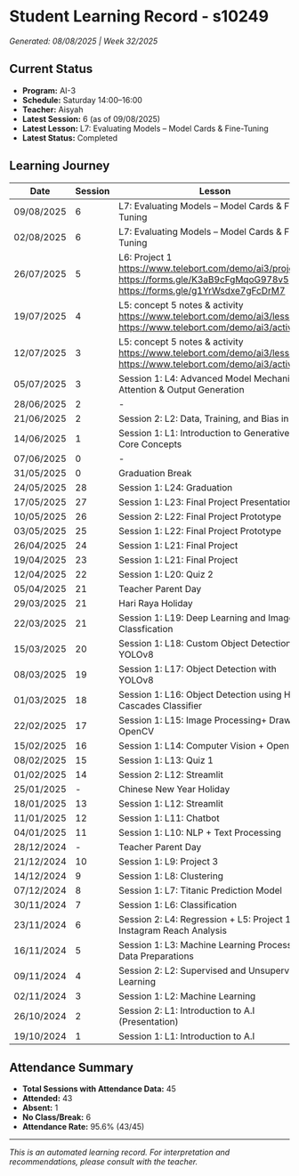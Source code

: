 # Student Learning Record - s10249
*Generated: 08/08/2025 | Week 32/2025*

## Current Status
- **Program:** AI-3
- **Schedule:** Saturday 14:00–16:00  
- **Teacher:** Aisyah
- **Latest Session:** 6 (as of 09/08/2025)
- **Latest Lesson:** L7: Evaluating Models – Model Cards & Fine-Tuning
- **Latest Status:** Completed

## Learning Journey
| Date       | Session | Lesson                                                                                                          | Attendance | Progress   |
|------------|---------|------------------------------------------------------------------------------------------------------------------|------------|------------|
| 09/08/2025 | 6       | L7: Evaluating Models – Model Cards & Fine-Tuning                                                               | -          | Completed  |
| 02/08/2025 | 6       | L7: Evaluating Models – Model Cards & Fine-Tuning                                                               | -          | Completed  |
| 26/07/2025 | 5       | L6: Project 1 https://www.telebort.com/demo/ai3/project/1 https://forms.gle/K3aB9cFgMqoG978v5 https://forms.gle/g1YrWsdxe7gFcDrM7 | -          | Completed  |
| 19/07/2025 | 4       | L5: concept 5 notes & activity https://www.telebort.com/demo/ai3/lesson/5 https://www.telebort.com/demo/ai3/activity/5 | -          | Completed  |
| 12/07/2025 | 3       | L5: concept 5 notes & activity https://www.telebort.com/demo/ai3/lesson/5 https://www.telebort.com/demo/ai3/activity/5 | No Class   | In Progress |
| 05/07/2025 | 3       | Session 1: L4: Advanced Model Mechanisms: Attention & Output Generation                                         | -          | Completed  |
| 28/06/2025 | 2       | -                                                                                                                | Absent     | -          |
| 21/06/2025 | 2       | Session 2: L2: Data, Training, and Bias in AI                                                                   | -          | Completed  |
| 14/06/2025 | 1       | Session 1: L1: Introduction to Generative AI & Core Concepts                                                    | -          | Completed  |
| 07/06/2025 | 0       | -                                                                                                                | No Class   | -          |
| 31/05/2025 | 0       | Graduation Break                                                                                                 | Absent     | -          |
| 24/05/2025 | 28      | Session 1: L24: Graduation                                                                                       | -          | Graduated  |
| 17/05/2025 | 27      | Session 1: L23: Final Project Presentation                                                                       | -          | Completed  |
| 10/05/2025 | 26      | Session 2: L22: Final Project Prototype                                                                          | -          | Completed  |
| 03/05/2025 | 25      | Session 1: L22: Final Project Prototype                                                                          | -          | Completed  |
| 26/04/2025 | 24      | Session 1: L21: Final Project                                                                                    | -          | Completed  |
| 19/04/2025 | 23      | Session 1: L21: Final Project                                                                                    | -          | Completed  |
| 12/04/2025 | 22      | Session 1: L20: Quiz 2                                                                                           | -          | Completed  |
| 05/04/2025 | 21      | Teacher Parent Day                                                                                               | No Class   | -          |
| 29/03/2025 | 21      | Hari Raya Holiday                                                                                                | No Class   | -          |
| 22/03/2025 | 21      | Session 1: L19: Deep Learning and Image Classfication                                                            | -          | Completed  |
| 15/03/2025 | 20      | Session 1: L18: Custom Object Detection with YOLOv8                                                              | -          | Completed  |
| 08/03/2025 | 19      | Session 1: L17: Object Detection with YOLOv8                                                                     | -          | Completed  |
| 01/03/2025 | 18      | Session 1: L16: Object Detection using Haar Cascades Classifier                                                  | -          | Completed  |
| 22/02/2025 | 17      | Session 1: L15: Image Processing+ Draw OpenCV                                                                    | -          | Completed  |
| 15/02/2025 | 16      | Session 1: L14: Computer Vision + OpenCv                                                                         | -          | Completed  |
| 08/02/2025 | 15      | Session 1: L13: Quiz 1                                                                                           | -          | Completed  |
| 01/02/2025 | 14      | Session 2: L12: Streamlit                                                                                        | -          | Completed  |
| 25/01/2025 | -       | Chinese New Year Holiday                                                                                         | No Class   | -          |
| 18/01/2025 | 13      | Session 1: L12: Streamlit                                                                                        | -          | Completed  |
| 11/01/2025 | 12      | Session 1: L11: Chatbot                                                                                           | -          | Completed  |
| 04/01/2025 | 11      | Session 1: L10: NLP + Text Processing                                                                            | -          | Completed  |
| 28/12/2024 | -       | Teacher Parent Day                                                                                               | No Class   | -          |
| 21/12/2024 | 10      | Session 1: L9: Project 3                                                                                          | -          | Completed  |
| 14/12/2024 | 9       | Session 1: L8: Clustering                                                                                         | -          | Completed  |
| 07/12/2024 | 8       | Session 1: L7: Titanic Prediction Model                                                                          | -          | Completed  |
| 30/11/2024 | 7       | Session 1: L6: Classification                                                                                     | -          | Completed  |
| 23/11/2024 | 6       | Session 2: L4: Regression + L5: Project 1: Instagram Reach Analysis                                              | -          | Completed  |
| 16/11/2024 | 5       | Session 1: L3: Machine Learning Process + Data Preparations                                                      | -          | Completed  |
| 09/11/2024 | 4       | Session 2: L2: Supervised and Unsupervised Learning                                                              | -          | Completed  |
| 02/11/2024 | 3       | Session 1: L2: Machine Learning                                                                                   | -          | Completed  |
| 26/10/2024 | 2       | Session 2: L1: Introduction to A.I (Presentation)                                                                | -          | Completed  |
| 19/10/2024 | 1       | Session 1: L1: Introduction to A.I                                                                               | -          | Completed  |

## Attendance Summary
- **Total Sessions with Attendance Data:** 45
- **Attended:** 43
- **Absent:** 1
- **No Class/Break:** 6
- **Attendance Rate:** 95.6% (43/45)

---
*This is an automated learning record. For interpretation and recommendations, please consult with the teacher.*
